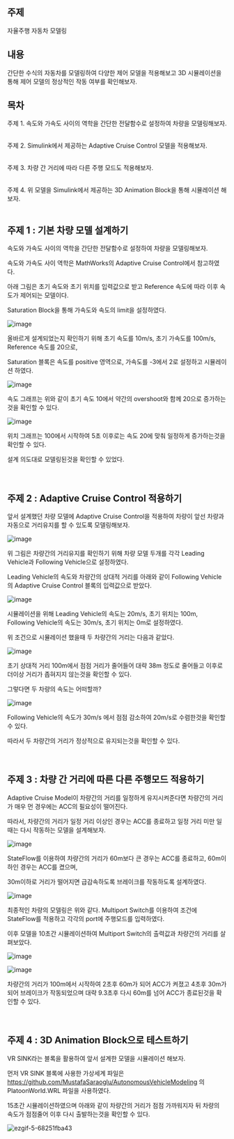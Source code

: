 <h2>주제</h2>

자율주행 자동차 모델링

<h2>내용</h3>

간단한 수식의 자동차를 모델링하여 다양한 제어 모델을 적용해보고 3D 시뮬레이션을 통해 제어 모델의 정상적인 작동 여부를 확인해보자.

<h2>목차</h2>

주제 1. 속도와 가속도 사이의 역학을 간단한 전달함수로 설정하여 차량을 모델링해보자.</br></br>

주제 2. Simulink에서 제공하는 Adaptive Cruise Control 모델을 적용해보자.</br></br>

주제 3. 차량 간 거리에 따라 다른 주행 모드도 적용해보자.</br></br>

주제 4. 위 모델을 Simulink에서 제공하는 3D Animation Block을 통해 시뮬레이션 해보자.</br></br>


<h2>주제 1 : 기본 차량 모델 설계하기</h2>

속도와 가속도 사이의 역학을 간단한 전달함수로 설정하여 차량을 모델링해보자.

속도와 가속도 사이 역학은 MathWorks의 Adaptive Cruise Control에서 참고하였다.

아래 그림은 초기 속도와 초기 위치를 입력값으로 받고 Reference 속도에 따라 이후 속도가 제어되는 모델이다.

Saturation Block을 통해 가속도와 속도의 limit을 설정하였다.</br>

![image](https://user-images.githubusercontent.com/87568714/209339540-05c2b1f8-1480-494c-926c-5be759a95a81.png)

올바르게 설계되었는지 확인하기 위해 초기 속도를 10m/s, 초기 가속도를 100m/s, Reference 속도를 20으로,

Saturation 블록은 속도를 positive 영역으로, 가속도를 -3에서 2로 설정하고 시뮬레이션 하였다.</br>

![image](https://user-images.githubusercontent.com/87568714/208418711-95644abb-734b-4c8b-83db-e5a3e84466e0.png)

속도 그래프는 위와 같이 초기 속도 10에서 약간의 overshoot와 함께 20으로 증가하는것을 확인할 수 있다.</br>

![image](https://user-images.githubusercontent.com/87568714/208418935-102fffcc-44c7-4de2-a657-66e5e36f288e.png)

위치 그래프는 100에서 시작하여 5초 이후로는 속도 20에 맞춰 일정하게 증가하는것을 확인할 수 있다.

설계 의도대로 모델링된것을 확인할 수 있었다.</br></br></br>

<h2>주제 2 : Adaptive Cruise Control 적용하기</h2>

앞서 설계했던 차량 모델에 Adaptive Cruise Control을 적용하여 차량이 앞선 차량과 자동으로 거리유지를 할 수 있도록 모델링해보자.</br>

![image](https://user-images.githubusercontent.com/87568714/209345521-7e5a3cc2-802b-4d5f-8a9d-8c924f86057f.png)

위 그림은 차량간의 거리유지를 확인하기 위해 차량 모델 두개를 각각 Leading Vehicle과 Following Vehicle으로 설정하였다.

Leading Vehicle의 속도와 차량간의 상대적 거리를 아래와 같이 Following Vehicle의 Adaptive Cruise Control 블록의 입력값으로 받았다.</br>

![image](https://user-images.githubusercontent.com/87568714/209345111-8240df38-5b21-4919-9687-e5477fa2ddf6.png)

시뮬레이션을 위해 Leading Vehicle의 속도는 20m/s, 초기 위치는 100m, Following Vehicle의 속도는 30m/s, 초기 위치는 0m로 설정하였다.

위 조건으로 시뮬레이션 했을때 두 차량간의 거리는 다음과 같았다.</br>

![image](https://user-images.githubusercontent.com/87568714/209346859-abbaf8fe-fe42-4a3f-9493-2c59fcf7b8b1.png)

초기 상대적 거리 100m에서 점점 거리가 줄어들어 대략 38m 정도로 줄어들고 이후로 더이상 거리가 좁혀지지 않는것을 확인할 수 있다.

그렇다면 두 차량의 속도는 어떠할까?</br>

![image](https://user-images.githubusercontent.com/87568714/209347479-5aae89c0-1343-4b70-ada2-64c39aba7bf7.png)

Following Vehicle의 속도가 30m/s 에서 점점 감소하여 20m/s로 수렴한것을 확인할 수 있다.

따라서 두 차량간의 거리가 정상적으로 유지되는것을 확인할 수 있다.</br></br></br>

<h2>주제 3 : 차량 간 거리에 따른 다른 주행모드 적용하기</h2>

Adaptive Cruise Model이 차량간의 거리를 일정하게 유지시켜준다면 차량간의 거리가 매우 먼 경우에는 ACC의 필요성이 떨어진다.

따라서, 차량간의 거리가 일정 거리 이상인 경우는 ACC를 종료하고 일정 거리 미만 일때는 다시 작동하는 모델을 설계해보자.

![image](https://user-images.githubusercontent.com/87568714/214213761-5facbb02-0a71-49ef-8bbb-229c6c35aa77.png)

StateFlow를 이용하여 차량간의 거리가 60m보다 큰 경우는 ACC를 종료하고, 60m이하인 경우는 ACC를 켰으며, 

30m이하로 거리가 떨어지면 급감속하도록 브레이크를 작동하도록 설계하였다.

![image](https://user-images.githubusercontent.com/87568714/214213995-ad8d1f48-8837-4a4e-89d1-e2770257d58b.png)

최종적인 차량의 모델링은 위와 같다. Multiport Switch를 이용하여 조건에 StateFlow를 적용하고 각각의 port에 주행모드를 입력하였다.

이후 모델을 10초간 시뮬레이션하여 Multiport Switch의 출력값과 차량간의 거리를 살펴보았다.

![image](https://user-images.githubusercontent.com/87568714/214216472-479cf2c3-75a2-4297-b3d3-a7b5072cab61.png)

![image](https://user-images.githubusercontent.com/87568714/214216257-0dea2a0d-604c-4223-9571-a754140a3366.png)

차량간의 거리가 100m에서 시작하여 2초후 60m가 되어 ACC가 켜졌고 4초후 30m가 되어 브레이크가 작동되었으며 대략 9.3초후 다시 60m를 넘어 ACC가 종료된것을 확인할 수 있다.<br/><br/><br/>

<h2>주제 4 : 3D Animation Block으로 테스트하기</h2>

VR SINK라는 블록을 활용하여 앞서 설계한 모델을 시뮬레이션 해보자.

먼저 VR SINK 블록에 사용한 가상세계 파일은 https://github.com/MustafaSaraoglu/AutonomousVehicleModeling 의 PlatoonWorld.WRL 파일을 사용하였다.

15초간 시뮬레이션하였으며 아래와 같이 차량간의 거리가 점점 가까워지자 뒤 차량의 속도가 점점줄어 이후 다시 출발하는것을 확인할 수 있다.

![ezgif-5-68251fba43](https://user-images.githubusercontent.com/87568714/214255207-b0af9c16-2f6a-47f6-8855-36f685427198.gif)



